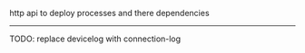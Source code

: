 http api to deploy processes and there dependencies

__________

TODO: replace devicelog with connection-log